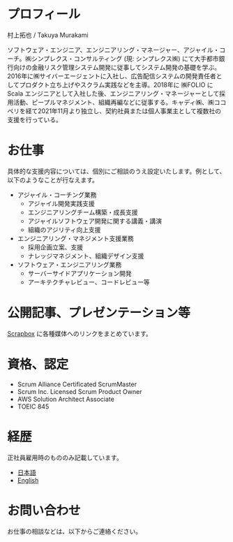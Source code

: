 # プロフィール
村上拓也 / Takuya Murakami

ソフトウェア・エンジニア、エンジニアリング・マネージャー、アジャイル・コーチ。㈱シンプレクス・コンサルティング (現: シンプレクス㈱) にて大手都市銀行向けの金融リスク管理システム開発に従事してシステム開発の基礎を学ぶ。2016年に㈱サイバーエージェントに入社し、広告配信システムの開発責任者としてプロダクト立ち上げやスクラム実践などを主導。2018年に ㈱FOLIO に Scala エンジニアとして入社した後、エンジニアリング・マネージャーとして採用活動、ピープルマネジメント、組織再編などに従事する。キャディ㈱、㈱ココペリを経て2021年11月より独立し、契約社員または個人事業主として複数社の支援を行っている。

# お仕事
具体的な支援内容については、個別にご相談のうえ設定いたします。例として、以下のようなことが行なえます。

* アジャイル・コーチング業務
  * アジャイル開発実践支援
  * エンジニアリングチーム構築・成長支援
  * アジャイルソフトウェア開発に関する講義・講演
  * 組織のアジリティ向上支援
* エンジニアリング・マネジメント支援業務
  * 採用企画立案、支援
  * ナレッジマネジメント、組織デザイン支援
* ソフトウェア・エンジニアリング業務
  * サーバーサイドアプリケーション開発
  * アーキテクチャレビュー、コードレビュー等

# 公開記事、プレゼンテーション等
[Scrapbox](https://scrapbox.io/mura-mi/%E3%82%80%E3%82%89%E3%81%BF%E3%82%93) に各種媒体へのリンクをまとめています。

# 資格、認定
* Scrum Alliance Certificated ScrumMaster
* Scrum Inc. Licensed Scrum Product Owner
* AWS Solution Architect Associate
* TOEIC 845

# 経歴
正社員雇用時のもののみ記載しています。

* [日本語](./career_ja.md)
* [English](./career_en.md)

# お問い合わせ
お仕事の相談などは、以下からご連絡ください。